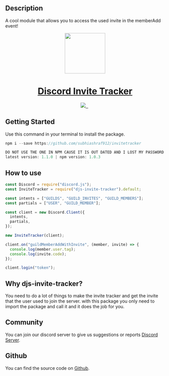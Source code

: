 ## Description

A cool module that allows you to access the used invite in the memberAdd event!

<p align="center">
  <a href="https://github.com/subhiashraf912/InviteTracker">
    <img src="https://cdn.discordapp.com/attachments/900321704289656872/913816621724876820/Comp_1_00000.png" height="128">
    <h1 align="center">Discord Invite Tracker</h1>
  </a>
</p>

<p align="center">
  <a aria-label="Invite Tracker logo" href="https://github.com/subhiashraf912/InviteTracker">
    <img src="https://img.shields.io/badge/Made%20Tracker-Made%20By%20Aze-000?style=for-the-badge&logo=discord">
  </a>
  <a aria-label="ES Version" href="https://www.ecma-international.org/">
    <img alt="" src="https://img.shields.io/badge/ES%20Version-2015-000?style=for-the-badge&logo=javascript">
  </a>
  <a aria-label="License">
    <img alt="" src="https://img.shields.io/npm/l/next.svg?style=for-the-badge&labelColor=000000">
  </a>
  <a aria-label="Join the community on Discord" href="https://discord.gg/nQ55ZUSavA">
    <img alt="" src="https://img.shields.io/badge/Join%20the%20community-blueviolet.svg?style=for-the-badge&logo=discord&labelColor=000000&logoWidth=20">
  </a>
</p>

## Getting Started

Use this command in your terminal to install the package.

```js
npm i --save https://github.com/subhiashraf912/invitetracker

DO NOT USE THE ONE IN NPM CAUSE IT IS OUT DATED AND I LOST MY PASSWORD xD
latest version: 1.1.0 | npm version: 1.0.3
```

## How to use

```js
const Discord = require("discord.js");
const InviteTracker = require("djs-invite-tracker").default;

const intents = ["GUILDS", "GUILD_INVITES", "GUILD_MEMBERS"];
const partials = ["USER", "GUILD_MEMBER"];

const client = new Discord.Client({
  intents,
  partials,
});

new InviteTracker(client);

client.on("guildMemberAddWithInvite", (member, invite) => {
  console.log(member.user.tag);
  console.log(invite.code);
});

client.login("token");
```

## Why djs-invite-tracker?

You need to do a lot of things to make the invite tracker and get the invite that the user used to join the server. with this package you only need to import the package and call it and it does the job for you.

## Community

You can join our discord server to give us suggestions or reports [Discord Server](https://discord.gg/nQ55ZUSavA).

## Github

You can find the source code on [Github](https://github.com/subhiashraf912/InviteTracker).
